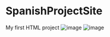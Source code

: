 # SpanishProjectSite
My first HTML project
![image](https://user-images.githubusercontent.com/13991048/214445689-5bf63e7a-71ad-4cc7-8aef-1e8fe73c546b.png)
![image](https://user-images.githubusercontent.com/13991048/214446023-9ae4c1ef-e651-4f00-aced-3f1909485d62.png)
